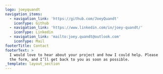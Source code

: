 ```yaml
---
logo: joeyquandt
navigation_items:
  - navigation_link: 'https://github.com/JoeyQuandt'
    iconType: Github
  - navigation_link: 'https://www.linkedin.com/in/joey-quandt/'
    iconType: Linkedin
  - navigation_link: 'mailto:joey.quandt@outlook.com'
    iconType: Mail
footerTitle: Contact
footerText: >
  I would love to hear about your project and how I could help. Please fill in
  the form, and I’ll get back to you as soon as possible.
_template: layout_section
---
```


